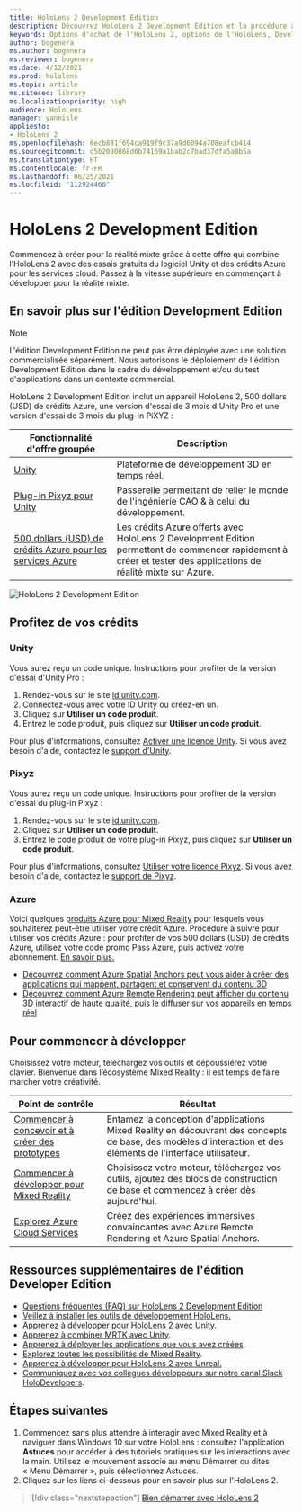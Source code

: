 ```yaml
---
title: HoloLens 2 Development Edition
description: Découvrez HoloLens 2 Development Edition et la procédure à suivre après l'avoir acquis.
keywords: Options d'achat de l'HoloLens 2, options de l'HoloLens, Developer Edition
author: bogenera
ms.author: bogenera
ms.reviewer: bogenera
ms.date: 4/12/2021
ms.prod: hololens
ms.topic: article
ms.sitesec: library
ms.localizationpriority: high
audience: HoloLens
manager: yannisle
appliesto:
- HoloLens 2
ms.openlocfilehash: 6ecb881f694ca919f9c37a9d6094a708eafcb414
ms.sourcegitcommit: d5b2080868d6b74169a1bab2c7bad37dfa5a8b5a
ms.translationtype: HT
ms.contentlocale: fr-FR
ms.lasthandoff: 06/25/2021
ms.locfileid: "112924466"
---
```

# <a name="hololens-2-development-edition"></a>HoloLens 2 Development Edition

Commencez à créer pour la réalité mixte grâce à cette offre qui combine l'HoloLens 2 avec des essais gratuits du logiciel Unity et des crédits Azure pour les services cloud. Passez à la vitesse supérieure en commençant à développer pour la réalité mixte.

## <a name="learn-about-the-development-edition"></a>En savoir plus sur l'édition Development Edition

> [!NOTE]
> L'édition Development Edition ne peut pas être déployée avec une solution commercialisée séparément. Nous autorisons le déploiement de l'édition Development Edition dans le cadre du développement et/ou du test d'applications dans un contexte commercial.  

HoloLens 2 Development Edition inclut un appareil HoloLens 2, 500 dollars (USD) de crédits Azure, une version d'essai de 3 mois d'Unity Pro et une version d'essai de 3 mois du plug-in PiXYZ :

| Fonctionnalité d'offre groupée | Description |
|---|---|
|  [Unity](https://unity.com/) | Plateforme de développement 3D en temps réel.   |
|  [Plug-in Pixyz pour Unity](https://www.pixyz-software.com/plugin/) | Passerelle permettant de relier le monde de l'ingénierie CAO &amp; à celui du développement.   |
| [500 dollars (USD) de crédits Azure pour les services Azure](https://azure.microsoft.com/resources/) | Les crédits Azure offerts avec HoloLens 2 Development Edition permettent de commencer rapidement à créer et tester des applications de réalité mixte sur Azure. |

![HoloLens 2 Development Edition](./images/hololens-2-dev-ed.png)

## <a name="redeem-your-credits"></a>Profitez de vos crédits

### <a name="unity"></a>Unity
Vous aurez reçu un code unique. Instructions pour profiter de la version d'essai d'Unity Pro :
1. Rendez-vous sur le site [id.unity.com](http://id.unity.com/).
1. Connectez-vous avec votre ID Unity ou créez-en un.
1. Cliquez sur **Utiliser un code produit**.
1. Entrez le code produit, puis cliquez sur **Utiliser un code produit**.

Pour plus d'informations, consultez [Activer une licence Unity](https://support.unity3d.com/hc/articles/211438683-How-do-I-activate-my-license-). Si vous avez besoin d'aide, contactez le [support d'Unity](https://support.unity3d.com/hc).  

### <a name="pixyz"></a>Pixyz
Vous aurez reçu un code unique. Instructions pour profiter de la version d'essai du plug-in Pixyz :
1. Rendez-vous sur le site [id.unity.com](http://id.unity.com/).
1. Cliquez sur **Utiliser un code produit**.
1. Entrez le code produit de votre plug-in Pixyz, puis cliquez sur **Utiliser un code produit**.

Pour plus d'informations, consultez [Utiliser votre licence Pixyz](https://www.pixyz-software.com/documentations/html/2020.1/review/TrialLicense.html). Si vous avez besoin d'aide, contactez le [support de Pixyz](https://www.pixyz-software.com/support/).

### <a name="azure"></a>Azure
Voici quelques [produits Azure pour Mixed Reality](https://azure.microsoft.com/topic/mixed-reality/) pour lesquels vous souhaiterez peut-être utiliser votre crédit Azure.
Procédure à suivre pour utiliser vos crédits Azure : pour profiter de vos 500 dollars (USD) de crédits Azure, utilisez votre code promo Pass Azure, puis activez votre abonnement. [En savoir plus.](hololens2-development-edition-faq.md#how-can-i-redeem-my-500-azure-credit)

- [Découvrez comment Azure Spatial Anchors peut vous aider à créer des applications qui mappent, partagent et conservent du contenu 3D](https://azure.microsoft.com/services/spatial-anchors/)
- [Découvrez comment Azure Remote Rendering peut afficher du contenu 3D interactif de haute qualité, puis le diffuser sur vos appareils en temps réel](https://azure.microsoft.com/services/remote-rendering/)

## <a name="get-started-developing"></a>Pour commencer à développer

Choisissez votre moteur, téléchargez vos outils et dépoussiérez votre clavier. Bienvenue dans l’écosystème Mixed Reality : il est temps de faire marcher votre créativité.

|     Point de contrôle                              |     Résultat                                                                                                                    |
|---------------------------------------------|---------------------------------------------------------------------------------------------------------------------------------|
|     [Commencer à concevoir et à créer des prototypes](https://docs.microsoft.com/windows/mixed-reality/design/design)         |     Entamez la conception d'applications Mixed Reality en découvrant des concepts de base, des modèles d'interaction et des éléments de l'interface utilisateur.     |
|     [Commencer à développer pour Mixed Reality](https://docs.microsoft.com/windows/mixed-reality/develop/development?tabs=unity)    |     Choisissez votre moteur, téléchargez vos outils, ajoutez des blocs de construction de base et commencez à créer dès aujourd'hui.                                  |
|     [Explorez Azure Cloud Services](https://docs.microsoft.com/windows/mixed-reality/develop/mixed-reality-cloud-services)            |     Créez des expériences immersives convaincantes avec Azure Remote Rendering et Azure Spatial Anchors.                                 |

## <a name="developer-edition-additional-resources"></a>Ressources supplémentaires de l'édition Developer Edition

- [Questions fréquentes (FAQ) sur HoloLens 2 Development Edition](hololens2-development-edition-faq.md)
- [Veillez à installer les outils de développement HoloLens.](https://docs.microsoft.com/windows/mixed-reality/develop/install-the-tools?tabs=unity)
- [Apprenez à développer pour HoloLens 2 avec Unity](https://docs.microsoft.com/windows/mixed-reality/develop/unity/unity-development-overview?tabs=mrtk%2Carr%2Chl2).
- [Apprenez à combiner MRTK avec Unity](https://docs.microsoft.com/windows/mixed-reality/develop/unity/mrtk-getting-started).
- [Apprenez à déployer les applications que vous avez créées](app-deploy-overview.md).
- [Explorez toutes les possibilités de Mixed Reality](https://docs.microsoft.com/windows/mixed-reality/).
- [Apprenez à développer pour HoloLens 2 avec Unreal.](https://docs.microsoft.com/windows/mixed-reality/develop/unreal/unreal-development-overview?tabs=mrtk%2Casa)
- [Communiquez avec vos collègues développeurs sur notre canal Slack HoloDevelopers](https://holodevelopersslack.azurewebsites.net/).

## <a name="next-steps"></a>Étapes suivantes

1. Commencez sans plus attendre à interagir avec Mixed Reality et à naviguer dans Windows 10 sur votre HoloLens : consultez l'application **Astuces** pour accéder à des tutoriels pratiques sur les interactions avec la main. Utilisez le mouvement associé au menu Démarrer ou dites « Menu Démarrer », puis sélectionnez Astuces.
1. Cliquez sur les liens ci-dessous pour en savoir plus sur l'HoloLens 2.

> [!div class="nextstepaction"]
> [Bien démarrer avec HoloLens 2](hololens2-basic-usage.md)
